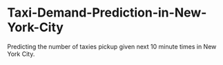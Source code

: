 # Taxi-Demand-Prediction-in-New-York-City
Predicting the number of taxies pickup given next 10 minute times in New York City.
